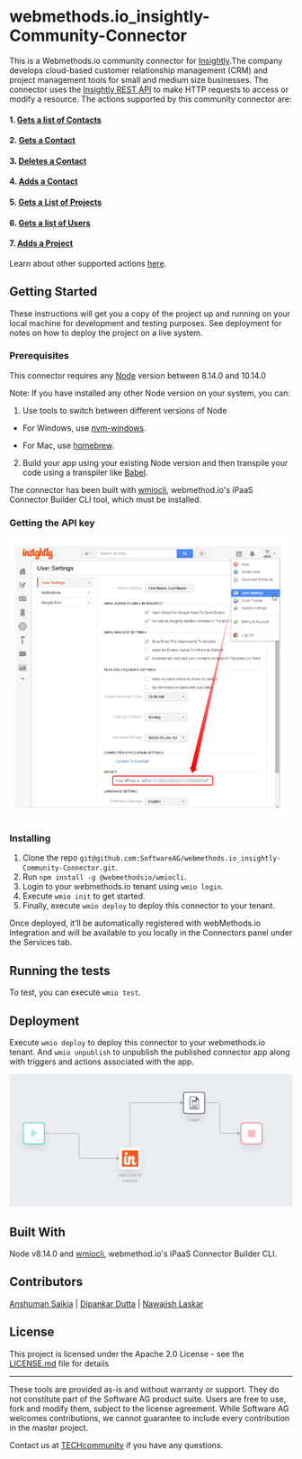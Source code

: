 # webmethods.io_insightly-Community-Connector

This is a Webmethods.io community connector for [Insightly](https://en.wikipedia.org/wiki/Insightly).The company develops cloud-based customer relationship management (CRM) and project management tools for small and medium size businesses. The connector uses the [Insightly REST API](https://api.insightly.com/) to make HTTP requests to access or modify a resource. The actions supported by this community connector are:

#### 1. [Gets a list of Contacts](https://api.insightly.com/v3.1/Help#!/Contacts/GetEntities)
#### 2. [Gets a Contact](https://api.insightly.com/v3.1/Help#!/Contacts/GetEntity)
#### 3. [Deletes a Contact](https://api.insightly.com/v3.1/Help#!/Contacts/DeleteEntity)
#### 4. [Adds a Contact](https://api.insightly.com/v3.1/Help#!/Contacts/AddEntity)
#### 5. [Gets a List of Projects](https://api.insightly.com/v3.1/Help#!/Projects/GetEntities)
#### 6. [Gets a list of Users](https://api.insightly.com/v3.1/Help#!/Users/GetUsers)
#### 7. [Adds a Project](https://api.insightly.com/v3.1/Help#!/Projects/AddEntity)


Learn about other supported actions [here](https://api.insightly.com/).

## Getting Started
These instructions will get you a copy of the project up and running on your local machine for development and testing purposes. See deployment for notes on how to deploy the project on a live system.

### Prerequisites
This connector requires any [Node](https://nodejs.org/dist/) version between 8.14.0 and 10.14.0

Note: If you have installed any other Node version on your system, you can:
1. Use tools to switch between different versions of Node

  - For Windows, use [nvm-windows](https://github.com/coreybutler/nvm-windows#installation--upgrades).
  
  - For Mac, use [homebrew](https://brew.sh/).
2. Build your app using your existing Node version and then transpile your code using a transpiler like [Babel](https://babeljs.io/).

The connector has been built with [wmiocli](https://docs.webmethods.io/integration/developer_guide/connector_builder/#gsc.tab=0), webmethod.io's iPaaS Connector Builder CLI tool, which must be installed. 

### Getting the API key 
![API Key](https://github.com/SoftwareAG/webmethods.io_insightly-Community-Connector/blob/master/a.png)

### Installing
1. Clone the repo `git@github.com:SoftwareAG/webmethods.io_insightly-Community-Connector.git`.
2. Run `npm install -g @webmethodsio/wmiocli`.
3. Login to your webmethods.io tenant using `wmio login`.
4. Execute `wmio init` to get started.
5. Finally, execute `wmio deploy` to deploy this connector to your tenant.

Once deployed, it’ll be automatically registered with webMethods.io Integration and will be available to you locally in the Connectors panel under the Services tab.

## Running the tests
To test, you can execute `wmio test`.

## Deployment
Execute `wmio deploy` to deploy this connector to your webmethods.io tenant. And `wmio unpublish` to unpublish the published connector app along with triggers and actions associated with the app.

![Insightly Connector](https://github.com/SoftwareAG/webmethods.io_insightly-Community-Connector/blob/master/insightly.png)

## Built With
Node v8.14.0 and [wmiocli](https://docs.webmethods.io/integration/developer_guide/connector_builder/#gsc.tab=0), webmethod.io's iPaaS Connector Builder CLI.

## Contributors
[Anshuman Saikia](https://github.com/anshu96788) |
[Dipankar Dutta](https://github.com/DipankarDDUT) |
[Nawajish Laskar](https://github.com/Nawajish)

## License
This project is licensed under the Apache 2.0 License - see the [LICENSE.md](https://github.com/SoftwareAG/webmethods-microservicesruntime-samples/blob/master/LICENSE) file for details

______________________
These tools are provided as-is and without warranty or support. They do not constitute part of the Software AG product suite. Users are free to use, fork and modify them, subject to the license agreement. While Software AG welcomes contributions, we cannot guarantee to include every contribution in the master project.

Contact us at [TECHcommunity](mailto:technologycommunity@softwareag.com?subject=Github/SoftwareAG) if you have any questions.
